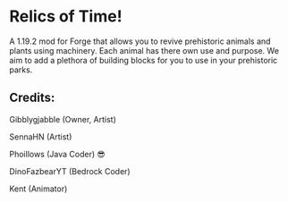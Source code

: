 # Relics of Time!
A 1.19.2 mod for Forge that allows you to revive prehistoric animals and plants using machinery. Each animal has there own use and purpose. We aim to add a plethora of building blocks for you to use in your prehistoric parks.

## Credits:
Gibblygjabble (Owner, Artist)

SennaHN (Artist)

Phoillows (Java Coder) 😎

DinoFazbearYT (Bedrock Coder)

Kent (Animator)

